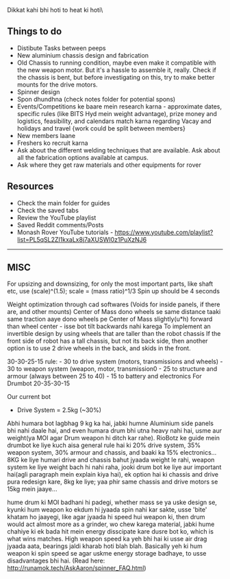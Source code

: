 Dikkat kahi bhi hoti to heat ki hoti\

## Things to do
- Distibute Tasks between peeps
- New aluminium chassis design and fabrication
- Old Chassis to running condition, maybe even make it compatible with the new weapon motor. But it's a hassle to assemble it, really. Check if the chassis is bent, but before investigating on this, try to make better mounts for the drive motors.
- Spinner design
- Spon dhundhna (check notes folder for potential spons)
- Events/Competitions ke baare mein research karna - approximate dates, specific rules (like BITS Hyd mein weight advantage), prize money and logistics, feasibility, and calendars match karna regarding Vacay and holidays and travel {work could be split between members}
- New members laane
- Freshers ko recruit karna
- Ask about the different welding techniques that are available. Ask about all the fabrication options available at campus.
- Ask where they get raw materials and other equipments for rover


## Resources
- Check the main folder for guides
- Check the saved tabs
- Review the YouTube playlist
- Saved Reddit comments/Posts
- Monash Rover YouTube tutorials - https://www.youtube.com/playlist?list=PL5qSL2ZI1kxaLx8j7aXUSWI0z1PuXzNJ6

---
## MISC

For upsizing and downsizing, for only the most important parts, like shaft etc, use (scale)^(1.5); scale = (mass ratio)^1/3
Spin up should be 4 seconds

Weight optimization through cad softwares (Voids for inside panels, if there are, and other mounts)
Center of Mass dono wheels se same distance taaki same traction aaye dono wheels pe
Center of Mass slightly(u*h) forward than wheel center - isse bot tilt backwards nahi karega
To implement an invertible design by using wheels that are taller than the robot chassis
If the front side of robot has a tall chassis, but not its back side, then another option is to use 2 drive wheels in the back, and skids in the front.

30-30-25-15 rule:
	- 30 to drive system (motors, transmissions and wheels)
	- 30 to weapon system (weapon, motor, transmission0
	- 25 to structure and armour (always between 25 to 40)
	- 15 to battery and electronics
For Drumbot 20-35-30-15


Our current bot
- Drive System = 2.5kg (~30%)

Abhi humara bot lagbhag 9 kg ka hai, jabki humne Aluminium side panels bhi nahi daale hai, and even humara drum bhi utna heavy nahi hai, usme aur weight(ya MOI agar Drum weapon hi ditch kar rahe). RioBotz ke guide mein drumbot ke liye kuch aisa general rule hai ki 20% drive system, 35% weapon system, 30% armour and chassis, and baaki ka 15% electronics...
8KG ke liye humari drive and chassis bahut jyaada weight le rahi, weapon system ke liye weight bach hi nahi raha, jooki drum bot ke liye aur important hai(agli paragraph mein explain kiya hai), ek option hai ki chassis and drive pura redesign kare, 8kg ke liye; yaa phir same chassis and drive motors se 15kg mein jaaye...

hume drum ki MOI badhani hi padegi, whether mass se ya uske design se, kyunki hum weapon ko ekdum hi jyaada spin nahi kar sakte, usse 'bite' khatam ho jaayegi, like agar jyaada hi speed hui weapon ki, then drum would act almost more as a grinder, wo chew karega material, jabki hume chahiye ki ek bada hit mein energy disscipate kare dusre bot ko, which is what wins matches. High weapon speed ka yeh bhi hai ki usse air drag jyaada aata, bearings jaldi kharab hoti blah blah. Basically yeh ki hum weapon ki spin speed se agar uskme energy storage badhaye, to usse disadvantages bhi hai. (Read here: http://runamok.tech/AskAaron/spinner_FAQ.html)

